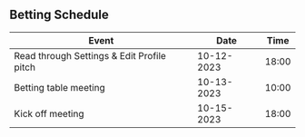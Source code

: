 ## Betting Schedule

| Event | Date | Time |
| ----- | ----- | ----- |
| Read through Settings & Edit Profile pitch | 10-12-2023 | 18:00 |
| Betting table meeting | 10-13-2023 | 10:00 |
| Kick off meeting | 10-15-2023 | 18:00 |
